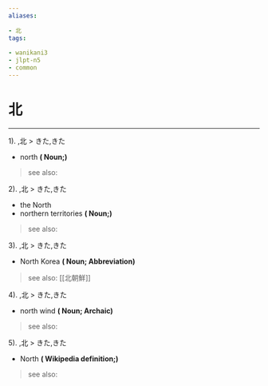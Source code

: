```yaml
---
aliases:
    
- 北
tags:
    
- wanikani3
- jlpt-n5
- common
---
```


# 北
---
1).
,北 > きた,きた

- north
**( Noun;)**
> see also: 
            
2).
,北 > きた,きた

- the North
- northern territories
**( Noun;)**
> see also: 
            
3).
,北 > きた,きた

- North Korea
**( Noun; Abbreviation)**
> see also:  [[北朝鮮]]
            
4).
,北 > きた,きた

- north wind
**( Noun; Archaic)**
> see also: 
            
5).
,北 > きた,きた

- North
**( Wikipedia definition;)**
> see also: 
            